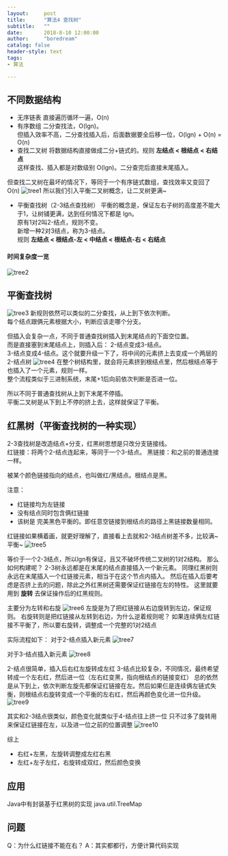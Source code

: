 ```yaml
---
layout:     post
title:      "算法4 查找树"
subtitle:   ""
date:       2018-8-10 12:00:00
author:     "boredream"
catalog: false
header-style: text
tags:
- 算法

---
```


## 不同数据结构
* 无序链表
直接遍历循环一遍，O(n)
* 有序数组
二分查找法，O(lgn)。  
但插入效率不高，二分查找插入后，后面数据要全后移一位，O(lgn) + O(n) = O(n)
* 查找二叉树
将数据结构直接做成二分+链式的。规则 **左结点 < 根结点 < 右结点**  
这样查找、插入都是对数级别 O(lgn)。二分查完后直接末尾插入。

但查找二叉树在最坏的情况下，等同于一个有序链式数组，查找效率又变回了O(n)
![tree1](https://github.com/boredream/boredream.github.io/blob/master/img/tree1.jpg?raw=true)
所以我们引入平衡二叉树概念，让二叉树更满~
* 平衡查找树（2-3结点查找树）
平衡的概念是，保证左右子树的高度差不能大于1，让树铺更满，达到任何情况下都是 lgn。  
原有1对2叫2-结点，规则不变。  
新增一种2对3结点，称为3-结点。  
规则 **左结点 < 根结点-左 < 中结点 < 根结点-右 < 右结点**  
  
#### 时间复杂度一览
![tree2](https://github.com/boredream/boredream.github.io/blob/master/img/tree2.jpg?raw=true)

## 平衡查找树
![tree3](https://github.com/boredream/boredream.github.io/blob/master/img/tree3.jpg?raw=true)
新规则依然可以类似的二分查找，从上到下依次判断。  
每个结点跟俩元素根据大小，判断应该走哪个分支。  

但插入会复杂一点，不同于普通查找树插入到末尾结点的下面空位置。  
而是直接塞到末尾结点上，则插入后：
2-结点变成3-结点。  
3-结点变成4-结点。这个就要升级一下了，将中间的元素挤上去变成一个两层的2-结点树
![tree4](https://github.com/boredream/boredream.github.io/blob/master/img/tree4.jpg?raw=true)
在整个树结构里，就会将元素挤到根结点里，然后根结点等于也插入了一个元素，规则一样。  
整个流程类似于三进制系统，末尾+1后向前依次判断是否进一位。  

所以不同于普通查找树从上到下末尾不停插。  
平衡二叉树是从下到上不停的挤上去，这样就保证了平衡。  

## 红黑树（平衡查找树的一种实现）
2-3查找树是改造结点+分支，红黑树思想是只改分支链接线。  
红链接：将两个2-结点连起来，等同于一个3-结点。
黑链接：和之前的普通连接一样。  

被某个颜色链接指向的结点，也叫做红/黑结点。根结点是黑。

注意：
* 红链接均为左链接
* 没有结点同时包含俩红链接
* 该树是 完美黑色平衡的。即任意空链接到根结点的路径上黑链接数量相同。

红链接如果横着画，就更好理解了，直接看上去就和2-3结点树差不多，比较满~平衡~
![tree5](https://github.com/boredream/boredream.github.io/blob/master/img/tree5.jpg?raw=true)

等价于一个2-3结点，所以lgn有保证，且又不破坏传统二叉树的1对2结构。
那么如何构建呢？
2-3树永远都是在末尾的结点直接插入一个新元素。
同理红黑树则永远在末尾插入一个红链接元素，相当于在这个节点内插入。
然后在插入后要考虑是否挤上去的问题，除此之外红黑树还需要保证红链接在左的特性。
这里就要用到 **旋转** 去保证操作后的红黑规则。

主要分为左转和右旋
![tree6](https://github.com/boredream/boredream.github.io/blob/master/img/tree6.jpg?raw=true)
左旋是为了把红链接从右边旋转到左边，保证规则。
右旋转则是把红链接从左转到右边，为什么逆着规则呢？
如果连续俩左红链接不平衡了，所以要右旋转，调整成一个完整的1对2结点

实际流程如下：
对于2-结点插入新元素
![tree7](https://github.com/boredream/boredream.github.io/blob/master/img/tree7.jpg?raw=true)

对于3-结点插入新元素
![tree8](https://github.com/boredream/boredream.github.io/blob/master/img/tree8.jpg?raw=true)

2-结点很简单，插入后右红左旋转成左红
3-结点比较复杂，不同情况，最终希望转成一个左右红，然后进一位（左右红变黑，指向根结点的链接变红）
总的依然是从下到上，依次判断左旋先都保证红链接在左。然后如果仨是连续俩左链式失衡，则根结点右旋转变成一个平衡的左右红，然后再颜色变化进一位升级。
![tree9](https://github.com/boredream/boredream.github.io/blob/master/img/tree9.jpg?raw=true)

其实和2-3结点很类似，颜色变化就类似于4-结点往上挤一位
只不过多了旋转用来保证红链接在左，以及进一位之前的位置调整
![tree10](https://github.com/boredream/boredream.github.io/blob/master/img/tree10.jpg?raw=true)

综上
* 右红+左黑，左旋转调整成左红右黑
* 左红+左子左红，右旋转成双红，然后颜色变换

## 应用
Java中有封装基于红黑树的实现
java.util.TreeMap 


## 问题
Q：为什么红链接不能在右？
A：其实都都行，方便计算代码实现



